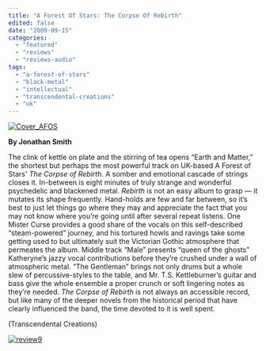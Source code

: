 ```yaml
---
title: "A Forest Of Stars: The Corpse Of Rebirth"
edited: false
date: "2009-09-15"
categories:
  - "featured"
  - "reviews"
  - "reviews-audio"
tags:
  - "a-forest-of-stars"
  - "black-metal"
  - "intellectual"
  - "transcendental-creations"
  - "uk"
---
```


[![Cover_AFOS](http://www.hellbound.ca/wp-content/uploads/2009/09/Cover_AFOS.jpg "Cover_AFOS")](http://www.hellbound.ca/wp-content/uploads/2009/09/Cover_AFOS.jpg)

**By Jonathan Smith**

The clink of kettle on plate and the stirring of tea opens “Earth and Matter,” the shortest but perhaps the most powerful track on UK-based A Forest of Stars' _The Corpse of Rebirth_. A somber and emotional cascade of strings closes it. In-between is eight minutes of truly strange and wonderful psychedelic and blackened metal. _Rebirth_ is not an easy album to grasp — it mutates its shape frequently. Hand-holds are few and far between, so it’s best to just let things go where they may and appreciate the fact that you may not know where you’re going until after several repeat listens. One Mister Curse provides a good share of the vocals on this self-described “steam-powered” journey, and his tortured howls and ravings take some getting used to but ultimately suit the Victorian Gothic atmosphere that permeates the album. Middle track “Male” presents “queen of the ghosts” Katheryne’s jazzy vocal contributions before they’re crushed under a wall of atmospheric metal. “The Gentleman” brings not only drums but a whole slew of percussive-styles to the table, and Mr. T.S. Kettleburner’s guitar and bass give the whole ensemble a proper crunch or soft lingering notes as they’re needed. _The Corpse of Rebirth_ is not always an accessible record, but like many of the deeper novels from the historical period that have clearly influenced the band, the time devoted to it is well spent.

(Transcendental Creations)

[![review9](http://www.hellbound.ca/wp-content/uploads/2009/05/review9.png "review9")](http://www.hellbound.ca/wp-content/uploads/2009/05/review9.png)
